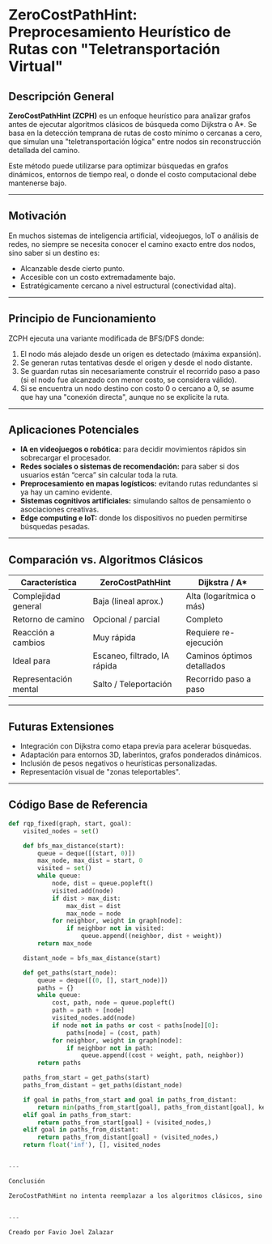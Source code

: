 # ZeroCostPathHint: Preprocesamiento Heurístico de Rutas con "Teletransportación Virtual"

## Descripción General

**ZeroCostPathHint (ZCPH)** es un enfoque heurístico para analizar grafos antes de ejecutar algoritmos clásicos de búsqueda como Dijkstra o A*. Se basa en la detección temprana de rutas de costo mínimo o cercanas a cero, que simulan una "teletransportación lógica" entre nodos sin reconstrucción detallada del camino.

Este método puede utilizarse para optimizar búsquedas en grafos dinámicos, entornos de tiempo real, o donde el costo computacional debe mantenerse bajo.

---

## Motivación

En muchos sistemas de inteligencia artificial, videojuegos, IoT o análisis de redes, no siempre se necesita conocer el camino exacto entre dos nodos, sino saber si un destino es:

- Alcanzable desde cierto punto.
- Accesible con un costo extremadamente bajo.
- Estratégicamente cercano a nivel estructural (conectividad alta).

---

## Principio de Funcionamiento

ZCPH ejecuta una variante modificada de BFS/DFS donde:

1. El nodo más alejado desde un origen es detectado (máxima expansión).
2. Se generan rutas tentativas desde el origen y desde el nodo distante.
3. Se guardan rutas sin necesariamente construir el recorrido paso a paso (si el nodo fue alcanzado con menor costo, se considera válido).
4. Si se encuentra un nodo destino con costo 0 o cercano a 0, se asume que hay una "conexión directa", aunque no se explicite la ruta.

---

## Aplicaciones Potenciales

- **IA en videojuegos o robótica:** para decidir movimientos rápidos sin sobrecargar el procesador.
- **Redes sociales o sistemas de recomendación:** para saber si dos usuarios están “cerca” sin calcular toda la ruta.
- **Preprocesamiento en mapas logísticos:** evitando rutas redundantes si ya hay un camino evidente.
- **Sistemas cognitivos artificiales:** simulando saltos de pensamiento o asociaciones creativas.
- **Edge computing e IoT:** donde los dispositivos no pueden permitirse búsquedas pesadas.

---

## Comparación vs. Algoritmos Clásicos

| Característica          | ZeroCostPathHint      | Dijkstra / A*          |
|-------------------------|------------------------|-------------------------|
| Complejidad general     | Baja (lineal aprox.)   | Alta (logarítmica o más) |
| Retorno de camino       | Opcional / parcial     | Completo                |
| Reacción a cambios      | Muy rápida             | Requiere re-ejecución   |
| Ideal para              | Escaneo, filtrado, IA rápida | Caminos óptimos detallados |
| Representación mental   | Salto / Teleportación  | Recorrido paso a paso   |

---

## Futuras Extensiones

- Integración con Dijkstra como etapa previa para acelerar búsquedas.
- Adaptación para entornos 3D, laberintos, grafos ponderados dinámicos.
- Inclusión de pesos negativos o heurísticas personalizadas.
- Representación visual de "zonas teleportables".

---

## Código Base de Referencia

```python
def rqp_fixed(graph, start, goal):
    visited_nodes = set()

    def bfs_max_distance(start):
        queue = deque([(start, 0)])
        max_node, max_dist = start, 0
        visited = set()
        while queue:
            node, dist = queue.popleft()
            visited.add(node)
            if dist > max_dist:
                max_dist = dist
                max_node = node
            for neighbor, weight in graph[node]:
                if neighbor not in visited:
                    queue.append((neighbor, dist + weight))
        return max_node

    distant_node = bfs_max_distance(start)

    def get_paths(start_node):
        queue = deque([(0, [], start_node)])
        paths = {}
        while queue:
            cost, path, node = queue.popleft()
            path = path + [node]
            visited_nodes.add(node)
            if node not in paths or cost < paths[node][0]:
                paths[node] = (cost, path)
            for neighbor, weight in graph[node]:
                if neighbor not in path:
                    queue.append((cost + weight, path, neighbor))
        return paths

    paths_from_start = get_paths(start)
    paths_from_distant = get_paths(distant_node)

    if goal in paths_from_start and goal in paths_from_distant:
        return min(paths_from_start[goal], paths_from_distant[goal], key=lambda x: x[0]) + (visited_nodes,)
    elif goal in paths_from_start:
        return paths_from_start[goal] + (visited_nodes,)
    elif goal in paths_from_distant:
        return paths_from_distant[goal] + (visited_nodes,)
    return float('inf'), [], visited_nodes


---

Conclusión

ZeroCostPathHint no intenta reemplazar a los algoritmos clásicos, sino que los complementa con una herramienta de análisis rápido, inspirada en una visión distinta: detectar nodos estratégicos y conexiones potenciales sin el costo de un recorrido detallado. Esta visión puede acelerar decisiones en entornos computacionales exigentes o inspirar nuevos métodos de pensamiento computacional.


---

Creado por Favio Joel Zalazar